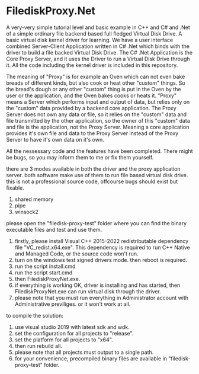 # FilediskProxy.Net
A very-very simple tutorial level and basic example in C++ and C# and .Net of a simple ordinary file backend based full fledged Virtual Disk Drive. A basic virtual disk kernel driver for learning. We have a user interface combined Server-Client Application written in C# .Net which binds with the driver to build a file backed Virtual Disk Drive. The C# .Net Application is the Core Proxy Server, and it uses the Driver to run a Virtual Disk Drive through it. All the code including the kernel driver is included in this repository.

The meaning of "Proxy" is for example an Oven which can not even bake breads of different kinds, but also cook or heat other "custom" things. So the bread's dough or any other "custom" thing is put in the Oven by the user or the application, and the Oven bakes cooks or heats it. "Proxy" means a Server which performs input and output of data, but relies only on the "custom" data provided by a backend core application. The Proxy Server does not own any data or file, so it relies on the "custom" data and file transmitted by the other application, so the owner of this "custom" data and file is the application, not the Proxy Server. Meaning a core application provides it's own file and data to the Proxy Server instead of the Proxy Server to have it's own data on it's own.

All the nessessary code and the features have been completed. There might be bugs, so you may inform them to me or fix them yourself.

there are 3 modes available in both the driver and the proxy application server. both software make use of them to run file based virtual disk drive. this is not a professional source code, offcourse bugs should exist but fixable.

1. shared memory
2. pipe
3. winsock2

please open the "filedisk-proxy-test" folder where you can find the binary executable files and test and use them.

1. firstly, please install Visual C++ 2015-2022 redistributable dependency file "VC_redist.x64.exe". This dependency is required to run C++ Native and Managed Code, or the source code won't run.
2. turn on the windows test signed drivers mode. then reboot is required.
3. run the script install.cmd
4. run the script start.cmd
5. then FilediskProxyNet.exe.
6. if everything is working OK, driver is installing and has started, then FilediskProxyNet.exe can run virtual disk through the driver.
7. please note that you must run everything in Administrator account with Administrative previliges. or it won't work at all.

to compile the solution:
1. use visual studio 2019 with latest sdk and wdk.
2. set the configuration for all projects to "release".
3. set the platform for all projects to "x64".
4. then run rebuild all.
5. please note that all projects must output to a single path.
6. for your convenience, precompiled binary files are available in "filedisk-proxy-test" folder.
